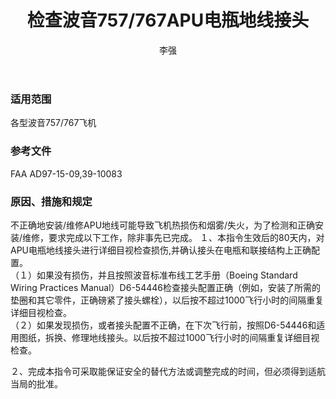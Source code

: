 ﻿---
amendno: 39-1988  
cadno: CAD1997-MULT-40  
title: 检查波音757/767APU电瓶地线接头  
publishdate: 1997-08-06  
effdate: 1997-08-12  
acmodels: ["B757","B767"]  
tags: []  
engs: []  
pns: []  
mfrs: ["BOEING"]  
admins: 民航总局  
author: 李强  
---
  
### 适用范围  
各型波音757/767飞机  
  
<!--more-->  
### 参考文件  
  FAA AD97-15-09,39-10083  
  
### 原因、措施和规定  

  不正确地安装/维修APU地线可能导致飞机热损伤和烟雾/失火，为了检测和正确安装/维修，要求完成以下工作，除非事先已完成。     １、本指令生效后的80天内，对APU电瓶地线接头进行详细目视检查损伤,并确认接头在电瓶和联接结构上正确配置。  
（１）如果没有损伤，并且按照波音标准布线工艺手册（Boeing Standard Wiring  Practices  Manual）D6-54446检查接头配置正确（例如，安装了所需的垫圈和其它零件，正确磅紧了接头螺栓），以后按不超过1000飞行小时的间隔重复详细目视检查。  
  （２）如果发现损伤，或者接头配置不正确，在下次飞行前，按照D6-54446和适用图纸，拆换、修理地线接头。以后按不超过1000飞行小时的间隔重复详细目视检查。  
  
  ２、完成本指令可采取能保证安全的替代方法或调整完成的时间，但必须得到适航当局的批准。  
  

